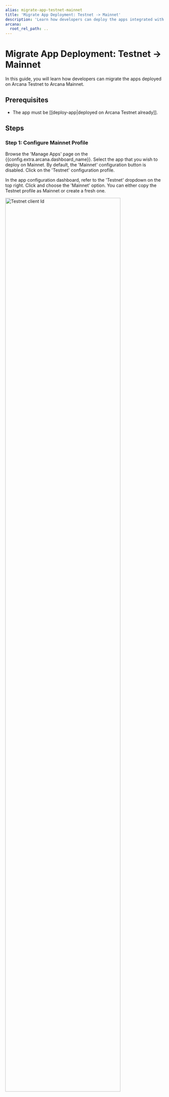 ```yaml
---
alias: migrate-app-testnet-mainnet
title: 'Migrate App Deployment: Testnet -> Mainnet'
description: 'Learn how developers can deploy the apps integrated with the Arcana Auth on the Arcana Testnet/Mainnet.'
arcana:
  root_rel_path: ..
---
```


# Migrate App Deployment: Testnet -> Mainnet

In this guide, you will learn how developers can migrate the apps deployed on Arcana Testnet to Arcana Mainnet.

## Prerequisites

* The app must be [[deploy-app|deployed on Arcana Testnet already]].

## Steps

### Step 1: Configure Mainnet Profile

Browse the 'Manage Apps' page on the {{config.extra.arcana.dashboard_name}}. Select the app that you wish to deploy on Mainnet. By default, the 'Mainnet' configuration button is disabled. Click on the 'Testnet' configuration profile.

In the app configuration dashboard, refer to the 'Testnet' dropdown on the top right. Click and choose the 'Mainnet' option. You can either copy the Testnet profile as Mainnet or create a fresh one. 

<img alt="Testnet client Id" src="/img/an_testnet_mainnet_config_create.gif" width="85%"/>

In both cases, the Mainnet configuration profile is created and has a **new** {{config.extra.arcana.app_address}} assigned to it. After the Mainnet profile is created successfully, you will see 'Mainnet' selected in the top RHS dropdown.

<img alt="Testnet client Id" src="/img/an_deploy_mainnet_dashboard.png" width="85%"/>

Copy the newly assigned {{config.extra.arcana.app_address}} in the Mainnet settings. It will be of the format `xar_live_nnnnnnnnnnn...nnn`.

!!! caution "Copying Testnet Profile"

      If the developer chooses to create the 'Mainnet' profile by copying the 'Testnet' profile, there is an additional setup required to update the configuration of the social provider settings. Once the 'Mainnet' profile is created, click the application configuration social login section in the LHS navigation of the {{config.extra.arcana.dashboard_name}} and copy the `Redirect URI' displayed for the 'Mainnet' profile. You need to update this `Redirect URI` value from the Testnet ones to the Mainnet ones for the respective social provider. To do this, use the social provider-specific developer console or dashboard.

### Step 2: Update Integration Code

Refer to the app integration code where you created a new `AuthProvider`. Replace the Testnet {{config.extra.arcana.app_address}} with the newly created Mainnet one with `xar_live_nnnnn` format and recompile the app. The app is ready to be deployed on Arcana Mainnet.

Refer to the example below:

{% include "./code-snippets/init_auth_mainnet.md" %}

Next, call the `init` function to initialize the newly created `AuthProvider` before calling any other SDK functions.  

{% include "./code-snippets/init_auth.md" %}

### Step 3: Deploy on Mainnet

Bring up the app. When a user authenticates, they will be assigned a new wallet address corresponding to the Arcana Mainnet.

??? example "Verify Testnet/Mainnet Deployment"

      If you miss updating the {{config.extra.arcana.app_address}} in the integration code for Mainnet deployment, the app will get deployed on Arcana Testnet. The authenticated users will see a warning informing them that the app is deployed on Testnet.

      <img alt="Testnet Wallet" src="/img/an_deploy_testnet_wallet.png" width="35%"/> 

If there is no Testnet warning displayed on the {{config.extra.arcana.wallet_name}}, then the app is successfully deployed on Arcana Mainnet.

That is all!!! :material-party-popper:

## See Also

* [[deploy-app| How to deploy on Testnet/Mainnet]]
* [[web-auth-error-msg|{{config.extra.arcana.sdk_name}} Errors]]
* [[web-auth-usage-guide|{{config.extra.arcana.sdk_name}} Usage Guide]]
* {% include "./text-snippets/authsdkref_url.md" %}
